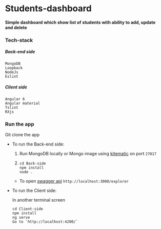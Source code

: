 # Students-dashboard

#### Simple dashboard which show list of students with ability to add, update and delete

### Tech-stack

##### Back-end side

```
MongoDB
Loopback
NodeJs
Eslint
```

##### Client side

```
Angular 6
Angular material
Tslint
RXjs
```

### Run the app

Git clone the app

- To run the Back-end side:

  1. Run MongoDB locally or Mongo image using [kitematic](https://kitematic.com/) on port `27017`
  2. ```
     cd Back-side
     npm install
     node .
     ```

  - To open [swagger api](http://localhost:3000/explorer) `http://localhost:3000/explorer`

- To run the Client side:

  In another terminal screen

  ```
  cd Client-side
  npm install
  ng serve
  Go to `http://localhost:4200/`
  ```
